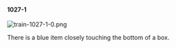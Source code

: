 #### 1027-1
![train-1027-1-0.png](https://github.com/lil-lab/nlvr/raw/master/nlvr/train/images/39/train-1027-1-0.png "train-1027-1-0.png")

There is a blue item closely touching the bottom of a box.